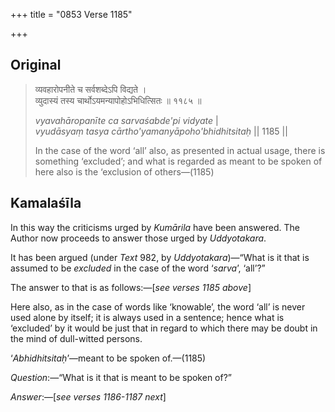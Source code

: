 +++
title = "0853 Verse 1185"

+++
## Original 
>
> व्यवहारोपनीते च सर्वशब्देऽपि विद्यते ।  
> व्युदास्यं तस्य चार्थोऽयमन्यापोहोऽभिधित्सितः ॥ ११८५ ॥ 
>
> *vyavahāropanīte ca sarvaśabde'pi vidyate* \|  
> *vyudāsyaṃ tasya cārtho'yamanyāpoho'bhidhitsitaḥ* \|\| 1185 \|\| 
>
> In the case of the word ‘all’ also, as presented in actual usage, there is something ‘excluded’; and what is regarded as meant to be spoken of here also is the ‘exclusion of others—(1185)



## Kamalaśīla

In this way the criticisms urged by *Kumārila* have been answered. The Author now proceeds to answer those urged by *Uddyotakara*.

It has been argued (under *Text* 982, by *Uddyotakara*)—“What is it that is assumed to be *excluded* in the case of the word ‘*sarva*’, ‘all’?”

The answer to that is as follows:—[*see verses 1185 above*]

Here also, as in the case of words like ‘knowable’, the word ‘all’ is never used alone by itself; it is always used in a sentence; hence what is ‘excluded’ by it would be just that in regard to which there may be doubt in the mind of dull-witted persons.

‘*Abhidhitsitaḥ*’—meant to be spoken of.—(1185)

*Question*:—“What is it that is meant to be spoken of?”

*Answer*:—[*see verses 1186-1187 next*]


